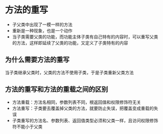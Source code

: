 # 方法的重写
- 子父类中出现了一模一样的方法
- 重新是一种现象，也是一个动作
- 当子类需要父类的功能，而功能主体子类有自己特有的内容时，可以重写父类的方法，这样即延续了父类的功能，又定义了子类特有的内容

## 为什么需要方法的重写
当子类继承父类时，父类的方法不使用子类，于是子类重新父类方法

## 方法的重写和方法的重载之间的区别
- 方法重载：方法名相同，参数列表不同，根返回值和权限修饰符无关
- 方法重写：子类要去覆盖掉父类的方法，就要防止失误，把覆盖变成重载的失误
- 子类重写的方法名、参数列表、返回值类型必须和父类一样，且访问权限修饰符不能小于父类
